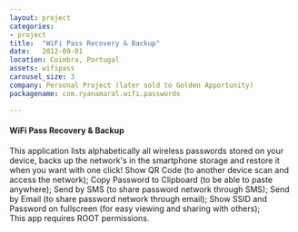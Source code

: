 ```yaml
---
layout: project
categories:
- project
title:  "WiFi Pass Recovery & Backup"
date:   2012-09-01
location: Coimbra, Portugal
assets: wifipass
carousel_size: 3
company: Personal Project (later sold to Golden Apportunity)
packagename: com.ryanamaral.wifi.passwords

---
```

#### WiFi Pass Recovery & Backup

This application lists alphabetically all wireless passwords stored on your device, backs up the network's in the smartphone storage and restore it when you want with one click! Show QR Code (to another device scan and access the network); Copy Password to Clipboard (to be able to paste anywhere); Send by SMS (to share password network through SMS); Send by Email (to share password network through email); Show SSID and Password on fullscreen (for easy viewing and sharing with others);  
This app requires ROOT permissions.
